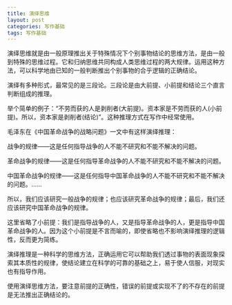 ```yaml
---
title: 演绎思维
layout: post
categories: 写作基础
tags: 写作基础
---
```


演绎思维就是由一般原理推出关于特殊情况下个别事物结论的思维方法，是由一般到特殊的思维过程。它和归纳思维共同构成人类思维过程的两大规律。运用这种方法，可以科学地由已知的一般判断推出个别事物的合乎逻辑的正确结论。

演绎有多种形式，最常见的是三段论。三段论是由大前提、小前提和结论三个直言判断组成的推理。

举个简单的例子：“不劳而获的人是剥削者(大前提)。资本家是不劳而获的人(小前提)。所以，资本家是剥削者(结论)”。这种推理方式在写作中经常使用。

毛泽东在《中国革命战争的战略问题》一文中有这样演绎推理：

战争的规律——这是任何指导战争的人不能不研究和不能不解决的问题。

革命战争的规律——这是任何指导革命战争的人不能不研究和不能不解决的问题。

中国革命战争的规律——这是任何指导中国革命战争的人不能不研究和不能不解决的问题。……

所以，我们应该研究一般战争的规律；也应该研究革命战争的规律；最后，我们还应该研究中国革命战争的规律。

这里省略了小前提：我们是指导战争的人，又是指导革命战争的人，更是指导中国革命战争的人。因为这个小前提是不言而喻的，即使省略也不影响演绎推理的逻辑性，反而更为简练。

演绎推理是一种科学的思维方法，正确运用它可以帮助我们透过事物的表面现象探索其本质性的规律，使结论建立在科学的可靠的基础之上，易于使人信服，对现实也有指导作用。

使用演绎思维方法，要注意前提的正确性，错误的前提或实现不了的不存在的前提是无法推出正确结论的。 